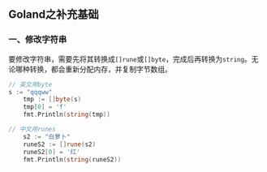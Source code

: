 ## Goland之补充基础

### 一、修改字符串

要修改字符串，需要先将其转换成`[]rune`或`[]byte`，完成后再转换为`string`。无论哪种转换，都会重新分配内存，并复制字节数组。

```go
// 英文用byte	
s := "qqqww"
	tmp := []byte(s)
	tmp[0] = 'f'
	fmt.Println(string(tmp))

// 中文用runes
	s2 := "白萝卜"
	runeS2 := []rune(s2)
	runeS2[0] = '红'
	fmt.Println(string(runeS2))
```

